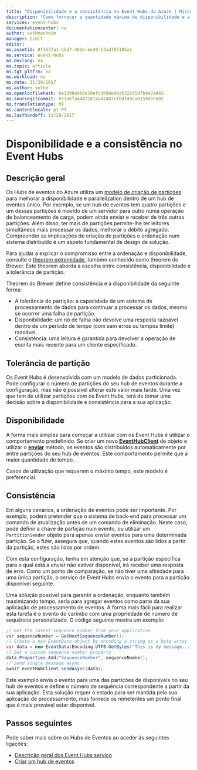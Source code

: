 ```yaml
---
title: "Disponibilidade e a consistência no Event Hubs do Azure | Microsoft Docs"
description: "Como fornecer a quantidade máxima de disponibilidade e a consistência com partições de Event Hubs do Azure."
services: event-hubs
documentationcenter: na
author: sethmanheim
manager: timlt
editor: 
ms.assetid: 8f3637a1-bbd7-481e-be49-b3adf9510ba1
ms.service: event-hubs
ms.devlang: na
ms.topic: article
ms.tgt_pltfrm: na
ms.workload: na
ms.date: 11/28/2017
ms.author: sethm
ms.openlocfilehash: be1398e9b0a10efcd694e46d6322d5d7b9e7a843
ms.sourcegitcommit: 651a6fa44431814a42407ef0df49ca0159db5b02
ms.translationtype: MT
ms.contentlocale: pt-PT
ms.lasthandoff: 11/28/2017
---
```

# <a name="availability-and-consistency-in-event-hubs"></a>Disponibilidade e a consistência no Event Hubs

## <a name="overview"></a>Descrição geral
Os Hubs de eventos do Azure utiliza um [modelo de criação de partições](event-hubs-features.md#partitions) para melhorar a disponibilidade e parallelization dentro de um hub de eventos único. Por exemplo, se um hub de eventos tem quatro partições e um dessas partições é movido de um servidor para outro numa operação de balanceamento de carga, podem ainda enviar e receber de três outras partições. Além disso, ter mais de partições permite-lhe ter leitores simultâneos mais processar os dados, melhorar o débito agregado. Compreender as implicações de criação de partições e ordenação num sistema distribuído é um aspeto fundamental de design de solução.

Para ajudar a explicar o compromisso entre a ordenação e disponibilidade, consulte o [theorem extremidade](https://en.wikipedia.org/wiki/CAP_theorem), também conhecido como theorem do Brewer. Este theorem aborda a escolha entre consistência, disponibilidade e a tolerância de partição.

Theorem do Brewer define consistência e a disponibilidade da seguinte forma:
* A tolerância de partição: a capacidade de um sistema de processamento de dados para continuar a processar os dados, mesmo se ocorrer uma falha de partição.
* Disponibilidade: um nó de falha não devolve uma resposta razoável dentro de um período de tempo (com sem erros ou tempos limite) razoável.
* Consistência: uma leitura é garantida para devolver a operação de escrita mais recente para um cliente especificado.

## <a name="partition-tolerance"></a>Tolerância de partição
Os Event Hubs é desenvolvida com um modelo de dados particionada. Pode configurar o número de partições do seu hub de eventos durante a configuração, mas não é possível alterar este valor mais tarde. Uma vez que tem de utilizar partições com os Event Hubs, terá de tomar uma decisão sobre a disponibilidade e consistência para a sua aplicação.

## <a name="availability"></a>Disponibilidade
A forma mais simples para começar a utilizar com os Event Hubs é utilizar o comportamento predefinido. Se criar um novo  **[EventHubClient](/dotnet/api/microsoft.azure.eventhubs.eventhubclient)**  de objeto e utilizar o  **[enviar](/dotnet/api/microsoft.azure.eventhubs.eventhubclient.sendasync?view=azure-dotnet#Microsoft_Azure_EventHubs_EventHubClient_SendAsync_Microsoft_Azure_EventHubs_EventData_)**  método, os eventos são distribuídos automaticamente por entre partições do seu hub de eventos. Este comportamento permite que a maior quantidade de tempo.

Casos de utilização que requerem o máximo tempo, este modelo é preferencial.

## <a name="consistency"></a>Consistência
Em alguns cenários, a ordenação de eventos pode ser importante. Por exemplo, poderá pretender que o sistema de back-end para processar um comando de atualização antes de um comando de eliminação. Neste caso, pode definir a chave de partição num evento, ou utilizar um `PartitionSender` objeto para apenas enviar eventos para uma determinada partição. Se o fizer, assegura que, quando estes eventos são lidos a partir da partição, estes são lidos por ordem.

Com esta configuração, tenha em atenção que, se a partição específica para o qual está a enviar não estiver disponível, irá receber uma resposta de erro. Como um ponto de comparação, se não tiver uma afinidade para uma única partição, o serviço de Event Hubs envia o evento para a partição disponível seguinte.

Uma solução possível para garantir a ordenação, enquanto também maximizando tempo, seria para agregar eventos como parte da sua aplicação de processamento de eventos. A forma mais fácil para realizar esta tarefa é o evento do carimbo com uma propriedade de número de sequência personalizado. O código seguinte mostra um exemplo:

```csharp
// Get the latest sequence number from your application
var sequenceNumber = GetNextSequenceNumber();
// Create a new EventData object by encoding a string as a byte array
var data = new EventData(Encoding.UTF8.GetBytes("This is my message..."));
// Set a custom sequence number property
data.Properties.Add("SequenceNumber", sequenceNumber);
// Send single message async
await eventHubClient.SendAsync(data);
```

Este exemplo envia o evento para uma das partições de disponíveis no seu hub de eventos e define o número de sequência correspondente a partir da sua aplicação. Esta solução requer o estado para ser mantida pela sua aplicação de processamento, mas fornece os remetentes um ponto final que é mais provável estar disponível.

## <a name="next-steps"></a>Passos seguintes
Pode saber mais sobre os Hubs de Eventos ao aceder às seguintes ligações:

* [Descrição geral dos Event Hubs serviço](event-hubs-what-is-event-hubs.md)
* [Criar um hub de eventos](event-hubs-create.md)
